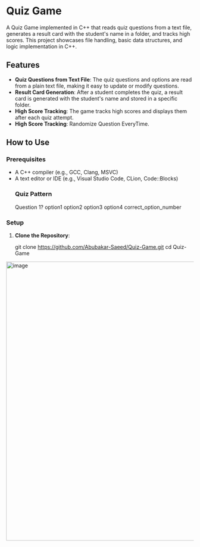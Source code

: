 # Quiz Game

A  Quiz Game implemented in C++ that reads quiz questions from a text file, generates a result card with the student's name in a folder, and tracks high scores. This project showcases file handling, basic data structures, and logic implementation in C++.

## Features

- **Quiz Questions from Text File**: The quiz questions and options are read from a plain text file, making it easy to update or modify questions.
- **Result Card Generation**: After a student completes the quiz, a result card is generated with the student's name and stored in a specific folder.
- **High Score Tracking**: The game tracks high scores and displays them after each quiz attempt.
- **High Score Tracking**: Randomize Question EveryTime.

## How to Use

### Prerequisites

- A C++ compiler (e.g., GCC, Clang, MSVC)
- A text editor or IDE (e.g., Visual Studio Code, CLion, Code::Blocks)
  ### Quiz Pattern
    Question 1?
      option1
      option2
      option3
      option4
      correct_option_number

### Setup

1. **Clone the Repository**:

   git clone https://github.com/Abubakar-Saeed/Quiz-Game.git
   cd Quiz-Game

<img width="750" alt="image" src="https://github.com/user-attachments/assets/fe464b03-2f3b-4fa1-a4ad-839386bbe5c6">
